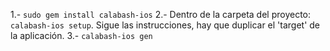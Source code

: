 
1.- `sudo gem install calabash-ios`
2.- Dentro de la carpeta del proyecto: `calabash-ios setup`. Sigue las instrucciones, hay que duplicar el 'target' de la aplicación.
3.- `calabash-ios gen`
